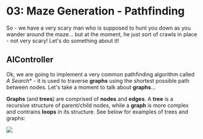 # 03: Maze Generation - Pathfinding

So - we have a very scary man who is supposed to hunt you down as you wander around the maze... but at the moment, he just sort of crawls in place - not very scary! Let's do something about it!

## AIController

Ok, we are going to implement a very common pathfinding algorithm called **A* Search** - it is used to traverse **graphs** using the shortest possible path between nodes. Let's take a moment to talk about **graphs**...

**Graphs** (and **trees**) are comprised of **nodes** and **edges**. A **tree** is a recursive structure of parent/child nodes, while a **graph** is more complex and contrains **loops** in its structure. See below for examples of trees and graphs:

![](https://techdifferences.com/wp-content/uploads/2018/03/Untitled-1.jpg)
